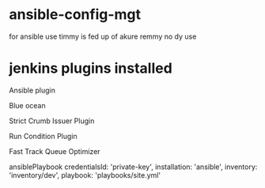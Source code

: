 # ansible-config-mgt
for ansible use 
timmy is fed up of akure
remmy no dy use 




# jenkins plugins installed 
Ansible plugin

Blue ocean

Strict Crumb Issuer Plugin


Run Condition Plugin

Fast Track Queue Optimizer


ansiblePlaybook credentialsId: 'private-key', installation: 'ansible', inventory: 'inventory/dev', playbook: 'playbooks/site.yml'
